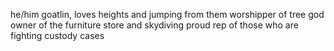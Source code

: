 he/him
goatlin, loves heights and jumping from them
worshipper of tree god
owner of the furniture store and skydiving
proud rep of those who are fighting custody cases
